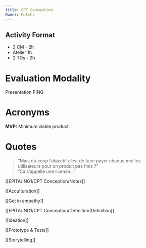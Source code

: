 ```yaml
---
title: CPT Conception
Owner: Matcha
---
```

## Activity Format
- 2 CM - 2h
- Atelier 1h
- 2 TDs - 2h
  
# Evaluation Modality
Presentation PING
# Acronyms
**MVP:** Minimum viable product.
# Quotes

> “Mais du coup l’objectif c’est de faire payer chaque moi les utilisateurs pour un produit pas finis ?”  
> ”Ca s’appelle une license…”
  
[[EPITA/ING1/CPT Conception/Notes]]

[[Acculturation]]

[[Get in empathy]]

[[EPITA/ING1/CPT Conception/Definition|Definition]]

[[Ideation]]

[[Prototype & Tests]]

[[Storytelling]]

